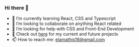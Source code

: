 ### Hi there 👋

- 🌱 I’m currently learning React, CSS and Typescript
- 👯 I’m looking to collaborate on anything React related
- 🤔 I’m looking for help with CSS and Front-End Development
- 👋 Check out [here](https://elams.github.io) for my current and future projects
- 📫 How to reach me: elamathis18@gmail.com

